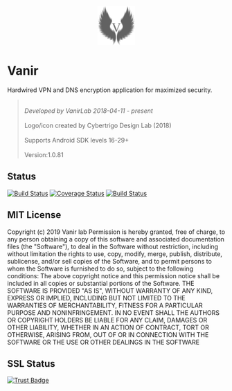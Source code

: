 <p align="center">
  <img alt="VanirLab" src="https://github.com/VanirLab/vanir-android/blob/master/logo_backdrop.png" height="90" />
</p>


# Vanir
Hardwired VPN and DNS encryption application for maximized security.



> <br/>*Developed by VanirLab 2018-04-11 - present* <br/>
> <br/>Logo/icon created by Cybertrigo Design Lab (2018)<br/>
> <br/>Supports Android SDK levels 16-29+<br/>
> <br/>Version:1.0.81<br/>


## Status
[![Build Status](https://travis-ci.org/VanirLab/Vanir-android.svg?branch=master)](https://travis-ci.org/VanirLab/Vanir-android)
[![Coverage Status](https://coveralls.io/repos/github/VanirLab/Vanir-android/badge.svg?branch=master)](https://coveralls.io/github/VanirLab/Vanir-android?branch=master)
[![Build Status](https://semaphoreci.com/api/v1/vanirlab/vanir-android/branches/master/badge.svg)](https://semaphoreci.com/vanirlab/vanir-android)



## MIT License
Copyright (c) 2019 Vanir lab
Permission is hereby granted, free of charge, to any person obtaining a copy
of this software and associated documentation files (the "Software"), to deal
in the Software without restriction, including without limitation the rights
to use, copy, modify, merge, publish, distribute, sublicense, and/or sell
copies of the Software, and to permit persons to whom the Software is
furnished to do so, subject to the following conditions:
The above copyright notice and this permission notice shall be included in all
copies or substantial portions of the Software.
THE SOFTWARE IS PROVIDED "AS IS", WITHOUT WARRANTY OF ANY KIND, EXPRESS OR
IMPLIED, INCLUDING BUT NOT LIMITED TO THE WARRANTIES OF MERCHANTABILITY,
FITNESS FOR A PARTICULAR PURPOSE AND NONINFRINGEMENT. IN NO EVENT SHALL THE
AUTHORS OR COPYRIGHT HOLDERS BE LIABLE FOR ANY CLAIM, DAMAGES OR OTHER
LIABILITY, WHETHER IN AN ACTION OF CONTRACT, TORT OR OTHERWISE, ARISING FROM,
OUT OF OR IN CONNECTION WITH THE SOFTWARE OR THE USE OR OTHER DEALINGS IN THE
SOFTWARE

## SSL Status

[![Trust Badge](https://trustlock.co/wp-content/uploads/2019/01/ssl-checkout-trust-seal.png)](https://trustlock.co)
